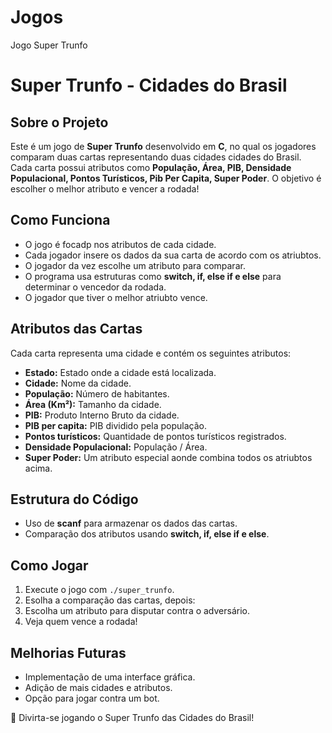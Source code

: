 # Jogos
Jogo Super Trunfo

# Super Trunfo - Cidades do Brasil

## Sobre o Projeto

Este é um jogo de **Super Trunfo** desenvolvido em **C**, no qual os jogadores comparam duas cartas representando duas cidades cidades do Brasil. Cada carta possui atributos como **População, Área, PIB, Densidade Populacional, Pontos Turísticos, Pib Per Capita, Super Poder**. O objetivo é escolher o melhor atributo e vencer a rodada!

## Como Funciona

- O jogo é focadp nos atributos de cada cidade.
- Cada jogador insere os dados da sua carta de acordo com os atriubtos.
- O jogador da vez escolhe um atributo para comparar.
- O programa usa estruturas como **switch, if, else if e else** para determinar o vencedor da rodada.
- O jogador que tiver o melhor atriubto vence.

## Atributos das Cartas

Cada carta representa uma cidade e contém os seguintes atributos:
- **Estado:** Estado onde a cidade está localizada.
- **Cidade:** Nome da cidade.
- **População:** Número de habitantes.
- **Área (Km²):** Tamanho da cidade.
- **PIB:** Produto Interno Bruto da cidade.
- **PIB per capita:** PIB dividido pela população.
- **Pontos turísticos:** Quantidade de pontos turísticos registrados.
- **Densidade Populacional:** População / Área.
- **Super Poder:** Um atributo especial aonde combina todos os atriubtos acima.

## Estrutura do Código

- Uso de **scanf** para armazenar os dados das cartas.
- Comparação dos atributos usando **switch, if, else if e else**.

## Como Jogar

1. Execute o jogo com `./super_trunfo`.
2. Esolha a comparação das cartas, depois:
3. Escolha um atributo para disputar contra o adversário.
4. Veja quem vence a rodada!

## Melhorias Futuras

- Implementação de uma interface gráfica.
- Adição de mais cidades e atributos.
- Opção para jogar contra um bot.

🚀 Divirta-se jogando o Super Trunfo das Cidades do Brasil!

